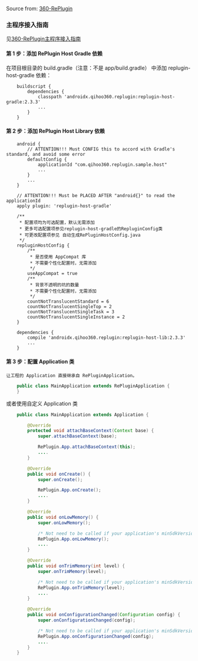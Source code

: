 Source from: [360-RePlugin](https://github.com/Qihoo360/RePlugin)

### 主程序接入指南
见[360-RePlugin主程序接入指南](https://github.com/Qihoo360/RePlugin/wiki/主程序接入指南)

#### 第 1 步：添加 RePlugin Host Gradle 依赖
在项目根目录的 build.gradle（注意：不是 app/build.gradle） 中添加 replugin-host-gradle 依赖：
```Gradle
    buildscript {
        dependencies {
            classpath 'androidx.qihoo360.replugin:replugin-host-gradle:2.3.3'
            ...
        }
    }
```

#### 第 2 步：添加 RePlugin Host Library 依赖
```Gradle
    android {
        // ATTENTION!!! Must CONFIG this to accord with Gradle's standard, and avoid some error
        defaultConfig {
            applicationId "com.qihoo360.replugin.sample.host"
            ...
        }
        ...
    }

    // ATTENTION!!! Must be PLACED AFTER "android{}" to read the applicationId
    apply plugin: 'replugin-host-gradle'

    /**
     * 配置项均为可选配置，默认无需添加
     * 更多可选配置项参见replugin-host-gradle的RepluginConfig类
     * 可更改配置项参见 自动生成RePluginHostConfig.java
     */
    repluginHostConfig {
        /**
         * 是否使用 AppCompat 库
         * 不需要个性化配置时，无需添加
         */
        useAppCompat = true
        /**
         * 背景不透明的坑的数量
         * 不需要个性化配置时，无需添加
         */
        countNotTranslucentStandard = 6
        countNotTranslucentSingleTop = 2
        countNotTranslucentSingleTask = 3
        countNotTranslucentSingleInstance = 2
    }

    dependencies {
        compile 'androidx.qihoo360.replugin:replugin-host-lib:2.3.3'
        ...
    }
```

#### 第 3 步：配置 Application 类
    让工程的 Application 直接继承自 RePluginApplication。
```Java
    public class MainApplication extends RePluginApplication {
    }
```
或者使用自定义 Application 类
```Java
    public class MainApplication extends Application {

        @Override
        protected void attachBaseContext(Context base) {
            super.attachBaseContext(base);

            RePlugin.App.attachBaseContext(this);
            ....
        }

        @Override
        public void onCreate() {
            super.onCreate();

            RePlugin.App.onCreate();
            ....
        }

        @Override
        public void onLowMemory() {
            super.onLowMemory();

            /* Not need to be called if your application's minSdkVersion > = 14 */
            RePlugin.App.onLowMemory();
            ....
        }

        @Override
        public void onTrimMemory(int level) {
            super.onTrimMemory(level);

            /* Not need to be called if your application's minSdkVersion > = 14 */
            RePlugin.App.onTrimMemory(level);
            ....
        }

        @Override
        public void onConfigurationChanged(Configuration config) {
            super.onConfigurationChanged(config);

            /* Not need to be called if your application's minSdkVersion > = 14 */
            RePlugin.App.onConfigurationChanged(config);
            ....
        }
    }
```
